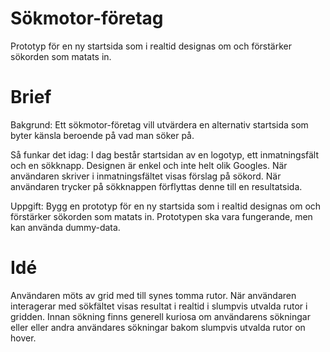 # Sökmotor-företag
Prototyp för en ny startsida som i realtid designas om och förstärker sökorden som matats in.

# Brief

Bakgrund:
Ett sökmotor-företag vill utvärdera en alternativ startsida som byter känsla beroende på vad man söker på.

Så funkar det idag:
I dag består startsidan av en logotyp, ett inmatningsfält och en sökknapp. Designen är enkel och inte helt olik Googles. När användaren skriver i inmatningsfältet visas förslag på sökord. När användaren trycker på sökknappen förflyttas denne till en resultatsida.

Uppgift:
Bygg en prototyp för en ny startsida som i realtid designas om och förstärker sökorden som matats in. Prototypen ska vara fungerande, men kan använda dummy-data.

# Idé

Användaren möts av grid med till synes tomma rutor. När användaren interagerar med sökfältet visas resultat i realtid i slumpvis utvalda rutor i gridden.
Innan sökning finns generell kuriosa om användarens sökningar eller eller andra användares sökningar bakom slumpvis utvalda rutor on hover.
